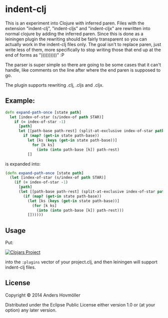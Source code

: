 # indent-clj

This is an experiment into Clojure with inferred paren. Files with the extension "indent-clj", "indent-cljs" and "indent-cljx" are rewritten into normal clojure by adding the inferred paren. Since this is done as a leiningen plugin the rewriting should be fairly transparent so you can actually work in the indent-clj files only. The goal isn't to replace paren, just write less of them, more specifically to stop writing those that end up at the end of forms as "))))))))))" :P

The parser is super simple so there are going to be some cases that it can't handle, like comments on the line after where the end paren is supposed to go.

The plugin supports rewriting .clj, .cljs and .cljx.

## Example:

```clojure
defn expand-path-once [state path]
  let [index-of-star (s/index-of path STAR)]
    if (= index-of-star -1)
      [path]
      let [[path-base path-rest] (split-at-exclusive index-of-star path)]
        if (map? (get-in state path-base))
          let [ks (keys (get-in state path-base))]
            for [k ks]
              (into (into path-base [k]) path-rest)
          []
```

is expanded into:

```clojure
(defn expand-path-once [state path]
  (let [index-of-star (s/index-of path STAR)]
    (if (= index-of-star -1)
      [path]
      (let [[path-base path-rest] (split-at-exclusive index-of-star path)]
        (if (map? (get-in state path-base))
          (let [ks (keys (get-in state path-base))]
            (for [k ks]
              (into (into path-base [k]) path-rest)))
          [])))))
```


## Usage

Put:

[![Clojars Project](http://clojars.org/indent-clj/latest-version.svg)](http://clojars.org/indent-clj) 

into the `:plugins` vector of your project.clj, and then leiningen will support indent-clj files.

## License

Copyright © 2014 Anders Hovmöller

Distributed under the Eclipse Public License either version 1.0 or (at
your option) any later version.
